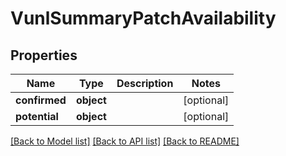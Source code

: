 # VunlSummaryPatchAvailability

## Properties
Name | Type | Description | Notes
------------ | ------------- | ------------- | -------------
**confirmed** | **object** |  | [optional] 
**potential** | **object** |  | [optional] 

[[Back to Model list]](../README.md#documentation-for-models) [[Back to API list]](../README.md#documentation-for-api-endpoints) [[Back to README]](../README.md)

